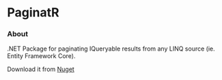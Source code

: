 # PaginatR

### About

.NET Package for paginating IQueryable<T> results from any LINQ source (ie. Entity Framework Core).

Download it from [Nuget](https://www.nuget.org/packages/PaginatR/)
